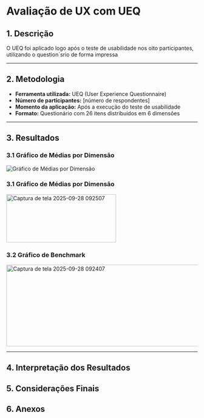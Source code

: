 # Avaliação de UX com UEQ

## 1. Descrição

O UEQ foi aplicado logo após o teste de usabilidade nos oito participantes, utilizando o question´srio de forma impressa

---

## 2. Metodologia

- **Ferramenta utilizada:** UEQ (User Experience Questionnaire)
- **Número de participantes:** [número de respondentes]
- **Momento da aplicação:** Após a execução do teste de usabilidade
- **Formato:** Questionário com 26 itens distribuídos em 6 dimensões

---

## 3. Resultados


### 3.1 Gráfico de Médias por Dimensão

![Gráfico de Médias por Dimensão](inserir_caminho_ou_colar_imagem_aqui)  



### 3.1 Gráfico de Médias por Dimensão  

<img width="289" height="127" alt="Captura de tela 2025-09-28 092507" src="https://github.com/user-attachments/assets/7616daa3-ad0e-4a35-859d-5c95fa8499b9" />


### 3.2 Gráfico de Benchmark

<img width="693" height="215" alt="Captura de tela 2025-09-28 092407" src="https://github.com/user-attachments/assets/5f84a4ea-f9b0-4778-8506-8e74c9491b3b" />


---

## 4. Interpretação dos Resultados


## 5. Considerações Finais

## 6. Anexos
